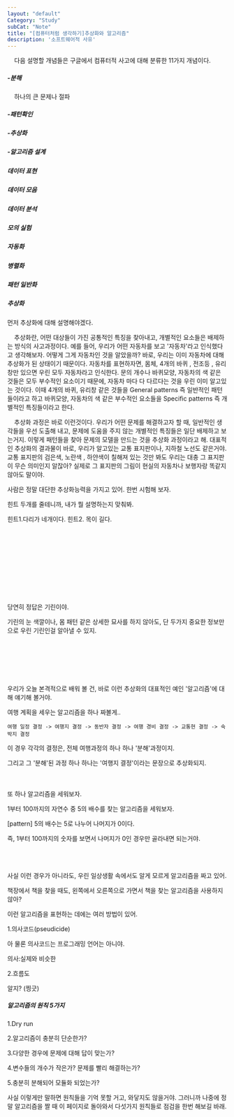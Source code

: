 ```yaml
---
layout: "default"
Category: "Study"
subCat: "Note"
title: "[컴퓨터처럼 생각하기]추상화와 알고리즘"
description: '소프트웨어적 사유'
---
```


&nbsp;&nbsp;&nbsp;&nbsp;다음 설명할 개념들은 구글에서 컴퓨터적 사고에 대해 분류한 11가지 개념이다.


##### -분해

&nbsp;&nbsp;&nbsp;&nbsp;하나의 큰 문제나 절파

##### -패턴확인

##### -추상화

##### -알고리즘 설계

##### 데이터 표현

##### 데이터 모음

##### 데이터 분석

##### 모의 실험

##### 자동화

##### 병렬화

##### 패턴 일반화

##### 추상화

먼저 추상화에 대해 설명해야겠다.

&nbsp;&nbsp;&nbsp;&nbsp;추상화란, 어떤 대상들이 가진 공통적인 특징을 찾아내고, 개별적인 요소들은 배제하는 방식의 사고과정이다. 예를 들어, 우리가 어떤 자동차를 보고 '자동차'라고 인식했다고 생각해보자. 어떻게 그게 자동차인 것을 알았을까? 바로, 우리는 이미 자동차에 대해 추상화가 된 상태이기 때문이다. 자동차를 표현하자면, 몸체, 4개의 바퀴 , 전조등 , 유리창만 있으면 우린 모두 자동차라고 인식한다. 문의 개수나 바퀴모양, 자동차의 색 같은 것들은 모두 부수적인 요소이기 때문에, 자동차 마다 다 다르다는 것을 우린 이미 알고있는 것이다. 이때 4개의 바퀴, 유리창 같은 것들을 General patterns 즉 일반적인 패턴들이라고 하고 바퀴모양, 자동차의 색 같은 부수적인 요소들을 Specific patterns 즉 개별적인 특징들이라고 한다.

&nbsp;&nbsp;&nbsp;&nbsp;추상화 과정은 바로 이런것이다. 우리가 어떤 문제를 해결하고자 할 때, 일반적인 생각들을 우선 도출해 내고, 문제에 도움을 주지 않는 개별적인 특징들은 일단 배제하고 보는거지. 이렇게 패턴들을 찾아 문제의 모델을 만드는 것을 추상화 과정이라고 해. 대표적인 추상화의 결과물이 바로, 우리가 알고있는 교통 표지판이나, 지하철 노선도 같은거야. 교통 표지판의 검은색, 노란색 , 하얀색이 칠해져 있는 것만 봐도 우리는 대충 그 표지판이 무슨 의미인지 알잖아? 실제로 그 표지판의 그림이 현실의 자동차나 보행자랑 똑같지 않아도 말이야.

 사람은 정말 대단한 추상화능력을 가지고 있어. 한번 시험해 보자.

힌트 두개를 줄테니까, 내가 뭘 설명하는지 맞춰봐.

힌트1.다리가 네개이다.  힌트2. 목이 길다.

<br><br><br><br><br><br><br><br><br>

당연히 정답은 기린이야.

기린의 눈 색깔이나, 몸 패턴 같은 상세한 묘사를 하지 않아도, 단 두가지 중요한 정보만으로 우린 기린인걸 알아낼 수 있지.

<br>
<br>
<br>
<br>
<br>

우리가 오늘 본격적으로 배워 볼 건, 바로 이런 추상화의 대표적인 예인 '알고리즘'에 대해 얘기해 볼거야.

여행 계획을 세우는 알고리즘을 하나 짜볼게..


~~~
여행 일정 결정 -> 여행지 결정 -> 동반자 결정 -> 여행 경비 결정 -> 교통현 결정 -> 숙박지 결정
~~~

이 경우 각각의 결정은, 전체 여행과정의 하나 하나 '분해'과정이지.

그리고 그 '분해'된 과정 하나 하나는 '여행지 결정'이라는 문장으로 추상화되지.
<br>
<br>
<br>
<br>
또 하나 알고리즘을 세워보자.

1부터 100까지의 자연수 중 5의 배수를 찾는 알고리즘을 세워보자.

[pattern] 5의 배수는 5로 나누어 나머지가 0이다.

즉, 1부터 100까지의 숫자를 보면서 나머지가 0인 경우만 골라내면 되는거야.

<br>
<br>
<br>
사실 이런 경우가 아니라도, 우린 일상생활 속에서도 알게 모르게 알고리즘을 짜고 있어.

책장에서 책을 찾을 때도, 왼쪽에서 오른쪽으로 가면서 책을 찾는 알고리즘을 사용하지 않아?

이런 알고리즘을 표현하는 데에는 여러 방법이 있어.

1.의사코드(pseudicide)

아 물론 의사코드는 프로그래밍 언어는 아니야.

의사:실제와 비슷한

2.흐름도

알지? (찡긋)

##### 알고리즘의 원칙 5가지

1.Dry run

2.알고리즘이 충분히 단순한가?

3.다양한 경우에 문제에 대해 답이 맞는가?

4.변수들의 개수가 작은가? 문제를 빨리 해결하는가?

5.충분히 분해되어 모듈화 되었는가?


사실 이렇게만 말하면 원칙들을 기억 못할 거고, 와닿지도 않을거야. 그러니까 나중에 정말 알고리즘을 짤 때 이 페이지로 돌아와서 다섯가지 원칙들로 점검을 한번 해보길 바래.
